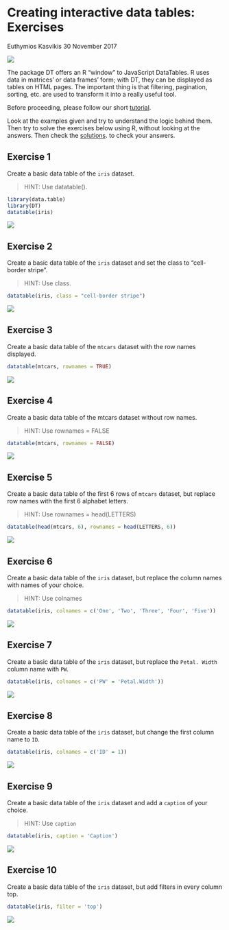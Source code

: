 Creating interactive data tables: Exercises
================
Euthymios Kasvikis
30 November 2017

![](https://www.r-exercises.com/wnw-images/wp-content/uploads/2017/11/change-948024_960_720-320x320.jpgmin.jpg)

The package DT offers an R “window” to JavaScript DataTables. R uses
data in matrices’ or data frames’ form; with DT, they can be displayed
as tables on HTML pages. The important thing is that filtering,
pagination, sorting, etc. are used to transform it into a really useful
tool.

Before proceeding, please follow our short
[tutorial](http://r-exercises.com/2017/11/23/how-to-create-interactive-data-tables-with-dt/).

Look at the examples given and try to understand the logic behind them.
Then try to solve the exercises below using R, without looking at the
answers. Then check the
[solutions](http://r-exercises.com/2017/11/30/dt-exercises-solutions/).
to check your answers.

## Exercise 1

Create a basic data table of the `iris` dataset.

> HINT: Use datatable().

``` r
library(data.table)
library(DT)
datatable(iris)
```

![](Creating_interactive_data_tables_Exercises_files/figure-gfm/exercise-1-1.png)<!-- -->

## Exercise 2

Create a basic data table of the `iris` dataset and set the class to
“cell-border stripe”.

> HINT: Use
class.

``` r
datatable(iris, class = "cell-border stripe")
```

![](Creating_interactive_data_tables_Exercises_files/figure-gfm/exercise-2-1.png)<!-- -->

## Exercise 3

Create a basic data table of the `mtcars` dataset with the row names
displayed.

``` r
datatable(mtcars, rownames = TRUE)
```

![](Creating_interactive_data_tables_Exercises_files/figure-gfm/exercise-3-1.png)<!-- -->

## Exercise 4

Create a basic data table of the mtcars dataset without row names.

> HINT: Use rownames =
FALSE

``` r
datatable(mtcars, rownames = FALSE)
```

![](Creating_interactive_data_tables_Exercises_files/figure-gfm/exercise-4-1.png)<!-- -->

## Exercise 5

Create a basic data table of the first 6 rows of `mtcars` dataset, but
replace row names with the first 6 alphabet letters.

> HINT: Use rownames =
head(LETTERS)

``` r
datatable(head(mtcars, 6), rownames = head(LETTERS, 6))
```

![](Creating_interactive_data_tables_Exercises_files/figure-gfm/exercise-5-1.png)<!-- -->

## Exercise 6

Create a basic data table of the `iris` dataset, but replace the column
names with names of your choice.

> HINT: Use
colnames

``` r
datatable(iris, colnames = c('One', 'Two', 'Three', 'Four', 'Five'))
```

![](Creating_interactive_data_tables_Exercises_files/figure-gfm/exercise-6-1.png)<!-- -->

## Exercise 7

Create a basic data table of the `iris` dataset, but replace the `Petal.
Width` column name with
`PW`.

``` r
datatable(iris, colnames = c('PW' = 'Petal.Width'))
```

![](Creating_interactive_data_tables_Exercises_files/figure-gfm/exercise-7-1.png)<!-- -->

## Exercise 8

Create a basic data table of the `iris` dataset, but change the first
column name to
`ID`.

``` r
datatable(iris, colnames = c('ID' = 1))
```

![](Creating_interactive_data_tables_Exercises_files/figure-gfm/exercise-8-1.png)<!-- -->

## Exercise 9

Create a basic data table of the `iris` dataset and add a `caption` of
your choice.

> HINT: Use
`caption`

``` r
datatable(iris, caption = 'Caption')
```

![](Creating_interactive_data_tables_Exercises_files/figure-gfm/exercise-9-1.png)<!-- -->

## Exercise 10

Create a basic data table of the `iris` dataset, but add filters in
every column
top.

``` r
datatable(iris, filter = 'top')
```

![](Creating_interactive_data_tables_Exercises_files/figure-gfm/exercise-10-1.png)<!-- -->
